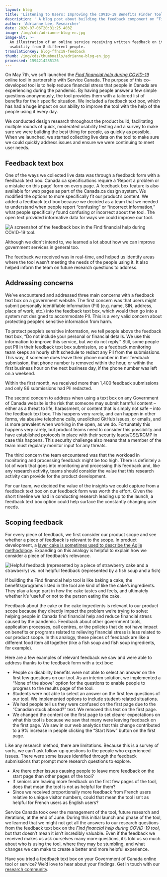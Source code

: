 ```yaml
---
layout: blog
title: 'Listening to Users: Improving the COVID-19 Benefits Finder Tool'
description: ' A blog post about building the feedback component on “Find Financial Help During COVID-19” tool using Canada.ca template. It speaks to the type of feedback we’ve been receiving, and how we''re handling private information that may come in.'
author: 'Adrianne Lee, Researcher'
date: 2020-07-06T20:31:25.403Z
image: /img/cds/adrianne-blog-en.jpg
image-alt: >-
  An illustration of an online service receiving written feedback on its
  usability from 8 different people.
translationKey: blog-ffhc19-feedback
thumb: /img/cds/thumbnails/adrianne-blog-en.jpg
processed: 1594214285126
---
```

On May 7th, we soft launched the *[Find financial help during COVID-19](http://canada.ca/coronavirus-benefits)* online tool in partnership with Service Canada. The purpose of this co-developed tool is to help reduce financial stress that people in Canada are experiencing during the pandemic. By having people answer a few simple questions anonymously, the tool provides them with a tailored list of benefits for their specific situation. We included a feedback text box, which has had a huge impact on our ability to improve the tool with the help of the people using it every day. 

We conducted design research throughout the product build, facilitating multiple rounds of quick, moderated usability testing and a survey to make sure we were building the best thing for people, as quickly as possible. When we launched, we started collecting live data on the tool to make sure we could quickly address issues and ensure we were continuing to meet user needs.

## Feedback text box

One of the ways we collected live data was through a feedback form with a feedback text box. Canada.ca specifications require a ‘Report a problem or a mistake on this page’ form on every page. A feedback box feature is also available for web pages as part of the Canada.ca design system. We modified the options to more specifically fit our product’s content. We added a feedback text box because we decided as a team that we needed to understand when people report “confusing” or “incorrect information,” what people specifically found confusing or incorrect about the tool. The open text provided informative data for ways we could improve our tool. 

![A screenshot of the feedback box in the Find financial help during COVID-19 tool.](https://cds-website-assets-prod.s3.ca-central-1.amazonaws.com/adrianne_blog_screenshot_en_611b252695.jpg)

Although we didn't intend to, we learned a lot about how we can improve government services in general too.

The feedback we received was in real-time, and helped us identify areas where the tool wasn't meeting the needs of the people using it. It also helped inform the team on future research questions to address.

## Addressing concerns

We’ve encountered and addressed three main concerns with a feedback text box on a government website. The first concern was that users might submit personally identifiable information (PII) (e.g. name, SIN, address, place of work, etc.) into the feedback text box, which would then go into a system not designed to accommodate PII. This is a very valid concern about protecting people’s sensitive information from harm. 

To protect people’s sensitive information, we tell people above the feedback text box, “Do not include your personal or financial details. We use this information to improve this service, but we do not reply.” Still, some people put PII in their feedback text box submission, so a feedback monitoring team keeps an hourly shift schedule to redact any PII from the submissions.  This way, if someone does leave their phone number in their feedback submission, that phone number is removed within the hour, or within the first business hour on the next business day, if the phone number was left on a weekend. 

Within the first month, we received more than 1,400 feedback submissions and only 86 submissions had PII redacted. 

The second concern to address when using a text box on any Government of Canada website is the risk that someone may submit harmful content – either as a threat to life, harassment, or content that is simply not safe – into the feedback text box.  This happens very rarely, and can happen in other forms, via abusive telephone calls, unsolicited GitHub issues, or emails, and is more prevalent when working in the open, as we do. Fortunately this happens very rarely, but product teams need to consider this possibility and have established protocols in place with their security leads/CSE/RCMP in case this happens. This security challenge also means that a member of the team must regularly monitor input for any threats.

The third concern the team encountered was that the workload in monitoring and processing feedback might be too high. There is definitely a lot of work that goes into monitoring and processing this feedback and, like any research activity, teams should consider the value that this research activity can provide for the product development.

For our team, we decided the value of the  insights we could capture from a feedback text box on our feedback form was worth the effort. Given the short timeline we had in conducting research leading up to the launch,  a feedback text box option could help surface the constantly changing user needs.

## Scoping feedback

For every piece of feedback, we first consider our product scope and see whether a piece of feedback is relevant to the scope.  In product development, a [layer cake is sometimes used to describe the Agile methodology](https://twitter.com/nkkl/status/1066571295784022016). Expanding on this analogy is helpful to explain how we consider a piece of feedback’s relevance.

![Helpful feedback (represented by a piece of strawberry cake and a strawberry) vs. not helpful feedback (represented by a fish soup and a fish)](https://cds-website-assets-prod.s3.ca-central-1.amazonaws.com/adrianne_blog_infographic_en_187719f594.jpg)

If building the Find financial help tool is like baking a cake, the benefits/programs listed in the tool are kind of like the cake’s ingredients. They play a large part in how the cake tastes and feels, and ultimately whether it’s ‘useful’ or not to the person eating the cake. 

Feedback about the cake or the cake ingredients is relevant to our product scope because they directly impact the problem we’re trying to solve: helping people in Canada find financial help and reduce financial stress caused by the pandemic. Feedback about other government tools, application processes, call centres, or the policies that do not have impact on benefits or programs related to relieving financial stress is less related to our product scope. In this analogy, these pieces of feedback are like a different food item all together (like a fish soup and fish soup ingredients, for example).

Here are a few examples of relevant feedback we saw and were able to address thanks to the feedback form with a text box:

* People on disability benefits were not able to select an answer on the first few questions on our tool. As an interim solution, we implemented a “None of the above” option for the questions to enable people to progress to the results page of the tool. 
* Students were not able to select an answer on the first few questions of our tool. We implemented options to include student-related situations.
* We had people tell us they were confused on the first page due to the “Canadian stuck abroad?” text. We removed this text on the first page.
* We changed the content on the first page to set clearer expectations on what this tool is because we saw that many were leaving feedback on the first page. We saw in our web analytics that this change contributed to a 9% increase in people clicking the “Start Now” button on the first page. 

Like any research method, there are limitations. Because this is a survey of sorts, we can’t ask follow-up questions to the people who experienced issues. There were some issues identified through the feedback submissions that prompt more research questions to explore.

* Are there other issues causing people to leave more feedback on the start page than other pages of the tool?
* If seniors are leaving more feedback on the first few pages of the tool, does that mean the tool is not as helpful for them?
* Since we received proportionally more feedback from French users relative to unique visitor numbers, could that mean the tool isn’t as helpful for French users as English users?

Service Canada took over the management of the tool, future research and iterations, at the end of June. During this initial launch and phase of the tool, we learned that we might not get all the answers to our research questions from the feedback text box on the *Find financial help during COVID-19 tool*, but that doesn’t mean it isn’t incredibly valuable. Even if the feedback we received makes us ask ourselves many more questions, it’s told us so much about who is using the tool, where they may be stumbling, and what changes we can make to create a better and more helpful experience. 

Have you tried a feedback text box on your Government of Canada online tool or service? We’d love to hear about your findings. Get in touch with our [research community](mailto:rc-gc-dr@cds-snc.ca).
